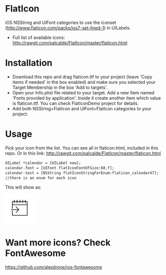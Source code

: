 # FlatIcon
iOS NSString and UIFont categories to use the iconset (http://www.flaticon.com/packs/ios7-set-lined-1) in UILabels.

- Full list of available icons: http://rawgit.com/palcalde/FlatIcon/master/flaticon.html

# Installation
* Download this repo and drag flaticon.ttf to your project (leave 'Copy items if needed' in the box enabled) and make sure you selected your Target Membership in the box 'Add to targets'.
* Open your Info.plist file related to your target. Add a new Item named 'Fonts provided by application'.  Inside it create another item which value is flaticon.ttf. You can check FlatIconDemo project for details.
* Add both NSString+FlatIcon and UIFont+FlatIcon categories to your project.

# Usage
Pick your icon from the list. You can see all in flaticon.html, included in this repo.
Or in this link: http://rawgit.com/palcalde/FlatIcon/master/flaticon.html
  
	UILabel *calendar = [UILabel new];
    calendar.font = [UIFont flatIconFontOfSize:60.f];
    calendar.text = [NSString flatIconStringForEnum:flaticon_calendar47]; //there is an enum for each icon
    
This will show as:

![image](/calendar.png)

# Want more icons? Check FontAwesome
https://github.com/alexdrone/ios-fontawesome
